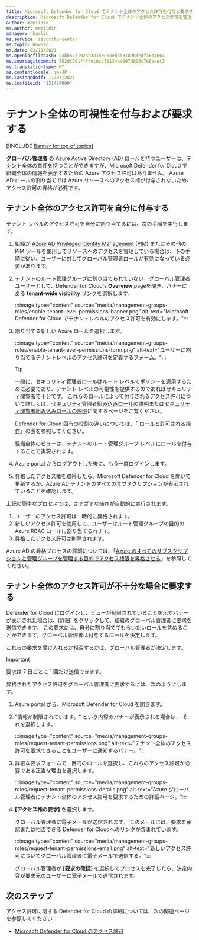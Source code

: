 ```yaml
---
title: Microsoft Defender for Cloud でテナント全体のアクセス許可を付与と要求する
description: Microsoft Defender for Cloud でテナント全体のアクセス許可を管理する方法について説明します
author: memildin
ms.author: memildin
manager: rkarlin
ms.service: security-center
ms.topic: how-to
ms.date: 03/11/2021
ms.openlocfilehash: 23bb5771923b3a15ed58ed3e3189b3edf46b4664
ms.sourcegitcommit: 702df701fff4ec6cc39134aa607d023c766adec3
ms.translationtype: HT
ms.contentlocale: ja-JP
ms.lasthandoff: 11/03/2021
ms.locfileid: "131424990"
---
```

# <a name="grant-and-request-tenant-wide-visibility"></a>テナント全体の可視性を付与および要求する

[!INCLUDE [Banner for top of topics](./includes/banner.md)]

**グローバル管理者** の Azure Active Directory (AD) ロールを持つユーザーは、テナント全体の責任を持つことができますが、Microsoft Defender for Cloud で組織全体の情報を表示するための Azure アクセス許可はありません。 Azure AD ロールの割り当てでは Azure リソースへのアクセス権が付与されないため、アクセス許可の昇格が必要です。 

## <a name="grant-tenant-wide-permissions-to-yourself"></a>テナント全体のアクセス許可を自分に付与する

テナント レベルのアクセス許可を自分に割り当てるには、次の手順を実行します。

1. 組織が [Azure AD Privileged Identity Management (PIM)](../active-directory/privileged-identity-management/pim-configure.md) またはその他の PIM ツールを使用してリソースへのアクセスを管理している場合は、下の手順に従い、ユーザーに対してグローバル管理者ロールが有効になっている必要があります。

1. テナントのルート管理グループに割り当てられていない、グローバル管理者ユーザーとして、Defender for  Cloud's **Overview** pageを開き、バナーにある  **tenant-wide visibility** リンクを選択します。 

    :::image type="content" source="media/management-groups-roles/enable-tenant-level-permissions-banner.png" alt-text="Microsoft Defender for Cloud でテナントレベルのアクセス許可を有効にします。":::

1. 割り当てる新しい Azure ロールを選択します。 

    :::image type="content" source="media/management-groups-roles/enable-tenant-level-permissions-form.png" alt-text="ユーザーに割り当てるテナントレベルのアクセス許可を定義するフォーム。":::

    > [!TIP]
    > 一般に、セキュリティ管理者ロールはルート レベルでポリシーを適用するために必要であり、テナント レベルの可視性を提供するのであればセキュリティ閲覧者で十分です。 これらのロールによって付与されるアクセス許可について詳しくは、[セキュリティ管理者組み込みロールの説明](../role-based-access-control/built-in-roles.md#security-admin)または[セキュリティ閲覧者組み込みロールの説明](../role-based-access-control/built-in-roles.md#security-reader)に関するページをご覧ください。
    >
    > Defender for Cloud 固有の役割の違いについては、「 [ロールと許可される操作](permissions.md#roles-and-allowed-actions)」の表を参照してください。

    組織全体のビューは、テナントのルート管理グループ レベルにロールを付与することで実現されます。  

1. Azure portal からログアウトした後に、もう一度ログインします。

1. 昇格したアクセス権を取得したら、Microsoft Defender for Cloud を開いて更新するか、Azure AD テナントのすべてのサブスクリプションが表示されていることを確認します。 

上記の簡単なプロセスでは、さまざまな操作が自動的に実行されます。

1. ユーザーのアクセス許可は一時的に昇格されます。
1. 新しいアクセス許可を使用して、ユーザーはルート管理グループの目的の Azure RBAC ロールに割り当てられます。
1. 昇格したアクセス許可は削除されます。

Azure AD の昇格プロセスの詳細については、「[Azure のすべてのサブスクリプションと管理グループを管理する目的でアクセス権限を昇格させる](../role-based-access-control/elevate-access-global-admin.md)」を参照してください。


## <a name="request-tenant-wide-permissions-when-yours-are-insufficient"></a>テナント全体のアクセス許可が不十分な場合に要求する

Defender for Cloud にログインし、ビューが制限されていることを示すバナーが表示された場合は、[詳細] をクリックして、組織のグローバル管理者に要求を送信できます。 この要求には、自分に割り当ててもらいたいロールを含めることができます。グローバル管理者は付与するロールを決定します。 

これらの要求を受け入れるか拒否するかは、グローバル管理者が決定します。 

> [!IMPORTANT]
> 要求は 7 日ごとに 1 回だけ送信できます。

昇格されたアクセス許可をグローバル管理者に要求するには、次のようにします。

1. Azure portal から、Microsoft Defender for Cloud を開きます。

1. "情報が制限されています。" という内容のバナーが表示される場合は、 それを選択します。

    :::image type="content" source="media/management-groups-roles/request-tenant-permissions.png" alt-text="テナント全体のアクセス許可を要求できることをユーザーに通知するバナー。":::

1. 詳細な要求フォームで、目的のロールを選択し、これらのアクセス許可が必要である正当な理由を選択します。

    :::image type="content" source="media/management-groups-roles/request-tenant-permissions-details.png" alt-text="Azure グローバル管理者にテナント全体のアクセス許可を要求するための詳細ページ。":::

1. **[アクセス権の要求]** を選択します。

    グローバル管理者に電子メールが送信されます。 このメールには、要求を承認または拒否できる Defender for Cloudへのリンクが含まれています。

    :::image type="content" source="media/management-groups-roles/request-tenant-permissions-email.png" alt-text="新しいアクセス許可についてグローバル管理者に電子メールで送信する。":::

    グローバル管理者が **[要求の確認]** を選択してプロセスを完了したら、決定内容が要求元のユーザーに電子メールで送信されます。 

## <a name="next-steps"></a>次のステップ

アクセス許可に関する Defender for Cloud の詳細については、次の関連ページを参照してください：

- [Microsoft Defender for Cloud のアクセス許可](permissions.md)